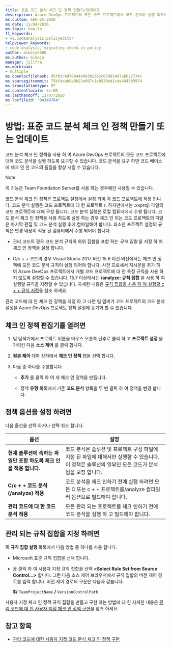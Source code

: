 ```yaml
---
title: 표준 코드 분석 체크 인 정책 만들기/업데이트
description: Azure DevOps 프로젝트의 모든 코드 프로젝트에서 코드 분석이 실행 되도록 하는 방법에 대해 알아봅니다. 프로젝트 코드 분석 체크 인 정책을 구성 하는 방법을 참조 하세요.
ms.custom: SEO-VS-2020
ms.date: 11/04/2016
ms.topic: how-to
f1_keywords:
- vs.codeanalysis.policyeditor
helpviewer_keywords:
- code analysis, migrating check-in policy
author: mikejo5000
ms.author: mikejo
manager: jillfra
ms.workload:
- multiple
ms.openlocfilehash: d5f03cbd78944d49301362c07d01497abb22734c
ms.sourcegitcommit: 75bfdaab9a8b23a097c1e8538ed1cde404305974
ms.translationtype: MT
ms.contentlocale: ko-KR
ms.lasthandoff: 11/07/2020
ms.locfileid: "94348764"
---
```

# <a name="how-to-create-or-update-standard-code-analysis-check-in-policies"></a>방법: 표준 코드 분석 체크 인 정책 만들기 또는 업데이트

코드 분석 체크 인 정책을 사용 하 여 Azure DevOps 프로젝트의 모든 코드 프로젝트에 대해 코드 분석을 실행 하도록 요구할 수 있습니다. 코드 분석을 요구 하면 코드 베이스에 체크 인 한 코드의 품질을 향상 시킬 수 있습니다.

> [!NOTE]
> 이 기능은 Team Foundation Server를 사용 하는 경우에만 사용할 수 있습니다.

코드 분석 체크 인 정책은 프로젝트 설정에서 설정 되며 각 코드 프로젝트에 적용 됩니다. 코드 분석 실행은 코드 프로젝트에 대 한 프로젝트 (. 하지만에서는 .xxproj) 파일의 코드 프로젝트에 대해 구성 됩니다. 코드 분석 실행은 로컬 컴퓨터에서 수행 됩니다. 코드 분석 체크 인 정책을 사용 하도록 설정 하는 경우 체크 인 되는 코드 프로젝트의 파일은 마지막 편집 및 코드 분석 실행 후에 컴파일해야 합니다. 최소한 프로젝트 설정의 규칙은 변경 내용이 적용 된 컴퓨터에서 수행 되어야 합니다.

- 관리 코드의 경우 코드 분석 규칙의 하위 집합을 포함 하는 *규칙 집합* 을 지정 하 여 체크 인 정책을 설정 합니다.

- C/c + + 코드의 경우 Visual Studio 2017 버전 15.6 이전 버전에서는 체크 인 정책에 모든 코드 분석 규칙이 실행 되어야 합니다. 사전 프로세서 지시문을 추가 하 여 Azure DevOps 프로젝트에서 개별 코드 프로젝트에 대 한 특정 규칙을 사용 하지 않도록 설정할 수 있습니다. 15.7 이상에서는 **/analyze: 규칙 집합** 을 사용 하 여 실행할 규칙을 지정할 수 있습니다. 자세한 내용은 [규칙 집합을 사용 하 여 실행할 c + + 규칙 지정](/cpp/code-quality/using-rule-sets-to-specify-the-cpp-rules-to-run)을 참조 하세요.

관리 코드에 대 한 체크 인 정책을 지정 하 고 나면 팀 멤버가 코드 프로젝트의 코드 분석 설정을 Azure DevOps 프로젝트 정책 설정에 동기화 할 수 있습니다.

## <a name="to-open-the-check-in-policy-editor"></a>체크 인 정책 편집기를 열려면

1. 팀 탐색기에서 프로젝트 이름을 마우스 오른쪽 단추로 클릭 하 고 **프로젝트 설정** 을 가리킨 다음 **소스 제어** 를 클릭 합니다.

1. **원본 제어** 대화 상자에서 **체크 인 정책** 탭을 선택 합니다.

1. 다음 중 하나를 수행합니다.

    - **추가** 를 클릭 하 여 새 체크 인 정책을 만듭니다.

    - 정책 **유형** 목록에서 기존 **코드 분석** 항목을 두 번 클릭 하 여 정책을 변경 합니다.

## <a name="to-set-policy-options"></a>정책 옵션을 설정 하려면

다음 옵션을 선택 하거나 선택 취소 합니다.

|옵션|설명|
|------------|-----------------|
|**현재 솔루션에 속하는 파일만 포함 하도록 체크 인을 적용 합니다.**|코드 분석은 솔루션 및 프로젝트 구성 파일에 지정 된 파일에 대해서만 실행할 수 있습니다. 이 정책은 솔루션의 일부인 모든 코드가 분석 됨을 보장 합니다.|
|**C/c + + 코드 분석 (/analyze) 적용**|코드 분석을 체크 인하기 전에 실행 하려면 모든 C 또는 c + + 프로젝트를/analyze 컴파일러 옵션으로 빌드해야 합니다.|
|**관리 코드에 대 한 코드 분석 적용**|모든 관리 되는 프로젝트를 체크 인하기 전에 코드 분석을 실행 하 고 빌드해야 합니다.|

## <a name="to-specify-a-managed-rule-set"></a>관리 되는 규칙 집합을 지정 하려면

**이 규칙 집합 실행** 목록에서 다음 방법 중 하나를 사용 합니다.

- Microsoft 표준 규칙 집합을 선택 합니다.

- 을 클릭 하 여 사용자 지정 규칙 집합을 선택 **\<Select Rule Set from Source Control...>** 합니다. 그런 다음 소스 제어 브라우저에서 규칙 집합의 버전 제어 경로를 입력 합니다. 버전 제어 경로의 구문은 다음과 같습니다.

   **$/** `TeamProjectName` **/** `VersionControlPath`

사용자 지정 체크 인 정책 규칙 집합을 만들고 구현 하는 방법에 대 한 자세한 내용은 [관리 코드에 대 한 사용자 지정 체크 인 정책 구현](../code-quality/implementing-custom-code-analysis-check-in-policies-for-managed-code.md)을 참조 하세요.

## <a name="see-also"></a>참고 항목

- [관리 코드에 대한 사용자 지정 코드 분석 체크 인 정책 구현](../code-quality/implementing-custom-code-analysis-check-in-policies-for-managed-code.md)
